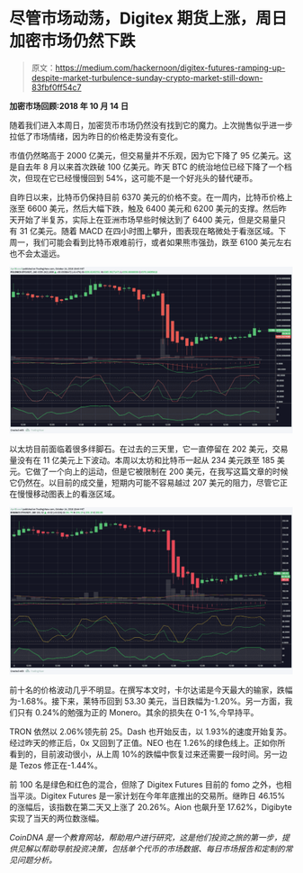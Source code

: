 # 尽管市场动荡，Digitex 期货上涨，周日加密市场仍然下跌

> 原文：<https://medium.com/hackernoon/digitex-futures-ramping-up-despite-market-turbulence-sunday-crypto-market-still-down-83fbf0ff54c7>

**加密市场回顾:2018 年 10 月 14 日**

随着我们进入本周日，加密货币市场仍然没有找到它的魔力。上次抛售似乎进一步拉低了市场情绪，因为昨日的价格走势没有变化。

市值仍然略高于 2000 亿美元，但交易量并不乐观，因为它下降了 95 亿美元。这是自去年 8 月以来首次跌破 100 亿美元。昨天 BTC 的统治地位已经下降了一个档次，但现在它已经慢慢回到 54%，这可能不是一个好兆头的替代硬币。

自昨日以来，比特币仍保持目前 6370 美元的价格不变。在一周内，比特币价格上涨至 6600 美元，然后大幅下跌，触及 6400 美元和 6200 美元的支撑。然后昨天开始了半复苏，实际上在亚洲市场早些时候达到了 6400 美元，但是交易量只有 31 亿美元。随着 MACD 在四小时图上攀升，图表现在略微处于看涨区域。下周一，我们可能会看到比特币艰难前行，或者如果熊市强劲，跌至 6100 美元左右也不会太遥远。

![](img/3da1b842259c7c60d4e8a295c0ee10bb.png)

以太坊目前面临着很多绊脚石。在过去的三天里，它一直停留在 202 美元，交易量没有在 11 亿美元上下波动。本周以太坊和比特币一起从 234 美元跌至 185 美元。它做了一个向上的运动，但是它被限制在 200 美元，在我写这篇文章的时候它仍然在。以目前的成交量，短期内可能不容易越过 207 美元的阻力，尽管它正在慢慢移动图表上的看涨区域。

![](img/d6389daa0907db9d2f1f35342c97498c.png)

前十名的价格波动几乎不明显。在撰写本文时，卡尔达诺是今天最大的输家，跌幅为-1.68%。接下来，莱特币回到 53.30 美元，当日跌幅为-1.20%。另一方面，我们只有 0.24%的勉强为正的 Monero。其余的损失在 0-1 %,今早持平。

TRON 依然以 2.06%领先前 25。Dash 也开始反击，以 1.93%的速度开始复苏。经过昨天的修正后，0x 又回到了正值。NEO 也在 1.26%的绿色线上。正如你所看到的，目前波动很小，从上周 10%的跌幅中恢复过来还需要一段时间。另一边是 Tezos 修正在-1.44%。

前 100 名是绿色和红色的混合，但除了 Digitex Futures 目前的 fomo 之外，也相当平淡。Digitex Futures 是一家计划在今年年底推出的交易所。继昨日 46.15%的涨幅后，该指数在第二天又上涨了 20.26%。Aion 也飙升至 17.62%，Digibyte 实现了当天的两位数涨幅。

*CoinDNA 是一个教育网站，帮助用户进行研究，这是他们投资之旅的第一步，提供见解以帮助导航投资决策，包括单个代币的市场数据、每日市场报告和定制的常见问题分析。*